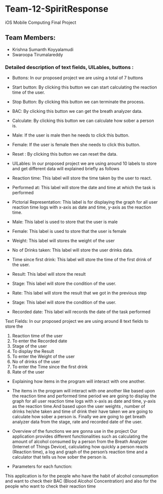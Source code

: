 # Team-12-SpiritResponse
iOS Mobile Computing Final Project
## Team Members: 
- Krishna Sumanth Koyyalamudi
- Swaroopa Tirumalareddy
### Detailed description of text fields, UILables, buttons :

- Buttons: 
    In our proposed project we are using a total of 7 buttons 
- Start button: By clicking this button we can start calculating the reaction time of the  user.

- Stop Button: By clicking this button we can terminate the  process.

- BAC: By clicking this button we can get the breath analyzer data. 

- Calculate: By clicking this button we can calculate how sober a person is.

- Male: If the user is male then he needs to click this button.

- Female: If the user is female then she needs to click this button.

- Reset : By clicking this button we can reset the data.

- UILables:
       In our proposed project we are using around 10 labels to store and get different data will explained briefly as follows
- Reaction time: This label will store the time taken by the user to react.

- Performed at: This label will store the date and time at which the task is performed

- Pictorial Representation: This label is for displaying the graph for all user reaction time logs with x-axis as date and time, y-axis as the reaction time.

- Male: This label is used to store that the user is male

- Female: This label is used to store that the user is female

- Weight: This label will stores the weight of the user 

- No of Drinks taken:  This label will store the user drinks data.

- Time since first drink: This label will store the time of the first drink of the user.

- Result: This label will store the result 

- Stage: This label will store the condition of the user.

- Rate:  This label will store the result that we got in the previous step

- Stage: This label will store the condition of the user.

- Recorded date: This label will records the date of the task performed

Text Fields: 
In our proposed project we are using around 8 text fields to store the

1.	Reaction time of the user
2.	To enter the Recorded date
3.	Stage of the user
4.	To display the Result 
5.	To enter the Weight of the user
6.	No of drinks of the user
7.	To enter the Time since the first drink
8.	Rate of the user

- Explaining  how items in the program will interact with one another.

- The items in the program will interact with one another like based upon the reaction time and performed time period we are going to display the graph for all user reaction time logs with x-axis as date and time, y-axis as the reaction time.And based upon the user weights , number of drinks he/she taken and time of drink their have taken we are going to calculate how sober a person is. Finally we are going to get breath analyzer data from the stage, rate and recorded date of the user.

- Overview of the functions we are gonna use in the project Our application provides different functionalities such as calculating the amount of alcohol consumed by a person from the Breath Analyzer (Internet of Things Device), calculating how quickly a person reacts (Reaction time), a log and graph of the person’s reaction time and a calculator that tells us how sober the person is.

 - Parameters for each function:
 
 This application is for the people who have the habit of alcohol consumption and want to check their BAC (Blood Alcohol Concentration) and also for the people who want to check their reaction time


